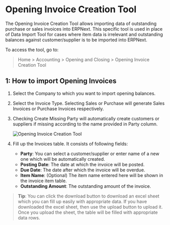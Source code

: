<!-- add-breadcrumbs -->
# Opening Invoice Creation Tool

The Opening Invoice Creation Tool allows importing data of outstanding purchase or sales invoices into ERPNext. This specific tool is used in place of Data Import Tool for cases where item data is irrelevant and outstanding balances against customer/supplier is to be imported into ERPNext.

To access the tool, go to:

> Home > Accounting > Opening and Closing > Opening Invoice Creation Tool

## 1: How to import Opening Invoices

1. Select the Company to which you want to import opening balances.

2. Select the Invoice Type. Selecting Sales or Purchase will generate Sales Invoices or Purchase Invoices respectively.

3. Checking Create Missing Party will automatically create customers or suppliers if missing according to the name provided in Party column.

    <img class="screenshot" alt="Opening Invoice Creation Tool" src="{{docs_base_url}}/assets/img/setup/opening-invoice-creation-tool.png">

4. Fill up the Invoices table. It consists of following fields:
    - **Party**: You can select a customer/supplier or enter name of a new one which will be automatically created.
    - **Posting Date**: The date at which the invoice will be posted.
    - **Due Date**: The date after which the invoice will be overdue.
    - **Item Name**: (Optional) The item name entered here will be shown in the invoice item table.
    - **Outstanding Amount**: The outstanding amount of the invoice.

> **Tip**: You can click the download button to download an excel sheet which you can fill up easily with appropriate data. If you have downloaded the excel sheet, then use the upload button to upload it. Once you upload the sheet, the table will be filled with appropriate data rows.